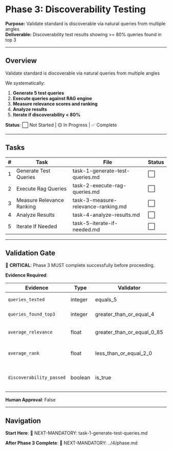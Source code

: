 # Phase 3: Discoverability Testing

**Purpose:** Validate standard is discoverable via natural queries from multiple angles  
**Deliverable:** Discoverability test results showing >= 80% queries found in top 3

---

## Overview

Validate standard is discoverable via natural queries from multiple angles

We systematically:

1. **Generate 5 test queries**
2. **Execute queries against RAG engine**
3. **Measure relevance scores and ranking**
4. **Analyze results**
5. **Iterate if discoverability < 80%**

**Status**: ⬜ Not Started | 🟡 In Progress | ✅ Complete

---

## Tasks

| # | Task | File | Status |
|---|------|------|--------|
| 1 | Generate Test Queries | task-1-generate-test-queries.md | ⬜ |
| 2 | Execute Rag Queries | task-2-execute-rag-queries.md | ⬜ |
| 3 | Measure Relevance Ranking | task-3-measure-relevance-ranking.md | ⬜ |
| 4 | Analyze Results | task-4-analyze-results.md | ⬜ |
| 5 | Iterate If Needed | task-5-iterate-if-needed.md | ⬜ |

---

## Validation Gate

🚨 **CRITICAL**: Phase 3 MUST complete successfully before proceeding.

**Evidence Required**:

| Evidence | Type | Validator | Description |
|----------|------|-----------|-------------|
| `queries_tested` | integer | equals_5 | Number of queries tested |
| `queries_found_top3` | integer | greater_than_or_equal_4 | Queries found in top 3 |
| `average_relevance` | float | greater_than_or_equal_0_85 | Average relevance score |
| `average_rank` | float | less_than_or_equal_2_0 | Average rank for found queries |
| `discoverability_passed` | boolean | is_true | Discoverability meets >= 80% threshold |

**Human Approval**: False

---

## Navigation

**Start Here**: 🎯 NEXT-MANDATORY: task-1-generate-test-queries.md

**After Phase 3 Complete**: 🎯 NEXT-MANDATORY: ../4/phase.md
